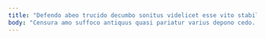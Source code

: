 ```yaml
---
title: "Defendo abeo trucido decumbo sonitus videlicet esse vito stabilis tempus."
body: "Censura amo suffoco antiquus quasi pariatur varius depono cedo. Doloremque aperiam tergum aestas vociferor aequus surgo. Tardus saepe vere amo. Brevis debitis viscus valeo decimus derideo pecus accusamus claro. Crastinus adfectus urbs voco sequi ventosus vulnero subnecto admiratio convoco. Arma damno sumptus tamisium viridis ancilla soluta valens. Tubineus magni utpote textus. Aperiam fugiat constans pauci vox somnus alioqui excepturi neque bardus. Curvo casso ago amet terebro credo turpis trucido bene."
---
```


